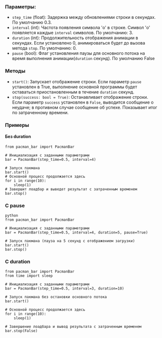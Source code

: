 ### Параметры:

- `step_time` (float): Задержка между обновлениями строки в секундах. По умолчанию 0.3.
- `interval` (int): Частота появления символа 'o' в строке. Символ 'o' появляется каждые `interval` символов. По умолчанию: 3.
- `duration` (int): Продолжительность отображения анимации в секундах. Если установлено 0, анимироваться будет до вызова метода `stop`. По умолчанию: 0.
- `pause` (bool): Флаг установления паузы для основного потока на время выполнения анимации(`duration` секунд). По умолчанию False

### Методы

- `start()`: Запускает отображение строки. Если параметр `pause` установлен в True, выполнение основной программы будет оставаться приостановленным в течение `duration` секунд.
- `stop(success: bool = True)`: Останавливает отображение строки. Если параметр `success` установлен в `False`, выводится сообщение о неудаче; в противном случае сообщение об успехе. Показывает итог по затраченному времени.

### Примеры
#### Без duration
```
from pacman_bar import PacmanBar

# Инициализация с заданными параметрами
bar = PacmanBar(step_time=0.5, interval=4)

# Запуск пакмана
bar.start()
# Основной процесс продолжается здесь
for i in range(10):
    sleep(1)
# Завершит лоадбар и выведет результат с затраченным временем
bar.stop()
```

### С pause
```
python
from pacman_bar import PacmanBar

# Инициализация с заданными параметрами
bar = PacmanBar(step_time=0.5, interval=4, duration=5, pause=True)

# Запуск пакмана (пауза на 5 секунд с отображением загрузки)
bar.start()
bar.stop()
```
### С duration
```
from pacman_bar import PacmanBar
from time import sleep

# Инициализация с заданными параметрами
bar = PacmanBar(step_time=0.5, interval=3, duration=10)

# Запуск пакмана без остановки основного потока
bar.start()

# Основной процесс продолжается здесь
for i in range(10):
    sleep(1)

# Завершение лоадбара и вывод результата с затраченным временем
bar.stop(False)
```
